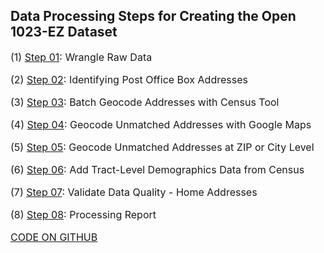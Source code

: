 <head>
<link href="//maxcdn.bootstrapcdn.com/font-awesome/4.2.0/css/font-awesome.min.css" rel="stylesheet">
</head>

## Data Processing Steps for Creating the Open 1023-EZ Dataset

(1) <i class="far fa-file-code"></i>[<i class="far fa-file-code"></i> Step 01](Step-01-ProcessRawData.html):  Wrangle Raw Data

(2) [Step 02](Step-02-POBsandGaps.html): Identifying Post Office Box Addresses

(3) [Step 03](Step-03-CensusGeo.html): Batch Geocode Addresses with Census Tool

(4) [Step 04](Step-04-GoogleGeo.html): Geocode Unmatched Addresses with Google Maps

(5) [Step 05](Step-05-ZipsandCityGeo.html): Geocode Unmatched Addresses at ZIP or City Level

(6) [Step 06](Step-06-AddCensusData.html): Add Tract-Level Demographics Data from Census

(7) [Step 07](Step-07-Disambiguation.html): Validate Data Quality - Home Addresses

(8) [Step 08](Step-08-ProcessReport.html): Processing Report


<a href="https://github.com/Nonprofit-Open-Data-Collective/open-1023-ez-dataset"><i class="fab fa-github-2x"></i></i>CODE ON GITHUB</a></li>


<style>
p { font-size: 16px }
</style>
